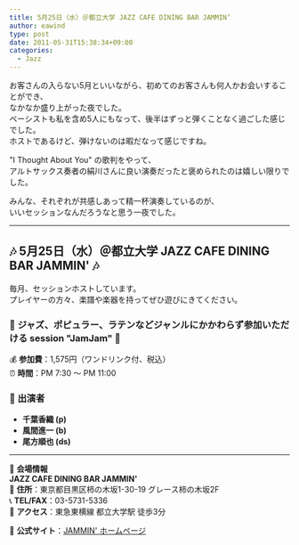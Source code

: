 ```yaml
---
title: 5月25日（水）＠都立大学 JAZZ CAFE DINING BAR JAMMIN’
author: eawind
type: post
date: 2011-05-31T15:38:34+09:00
categories:
  - Jazz
---
```

お客さんの入らない5月といいながら、初めてのお客さんも何人かお会いすることができ、  
なかなか盛り上がった夜でした。  
ベーシストも私を含め5人にもなって、後半はずっと弾くことなく過ごした感じでした。  
ホストであるけど、弾けないのは暇だなって感じですね。

"I Thought About You" の歌判をやって、  
アルトサックス奏者の絹川さんに良い演奏だったと褒められたのは嬉しい限りでした。

みんな、それぞれが共感しあって精一杯演奏しているのが、  
いいセッションなんだろうなと思う一夜でした。

---

## **🎶 5月25日（水）＠都立大学 JAZZ CAFE DINING BAR JAMMIN' 🎶**

毎月、セッションホストしています。  
プレイヤーの方々、楽譜や楽器を持ってぜひ遊びにきてください。

### 🎵 **ジャズ、ポピュラー、ラテンなどジャンルにかかわらず参加いただける session "JamJam" 🎵**

💰 **参加費**：1,575円（ワンドリンク付、税込）  
⏰ **時間**：PM 7:30 〜 PM 11:00  

### 🎷 **出演者**
- **千葉香織 (p)**
- **風間進一 (b)**
- **尾方順也 (ds)**

---

📍 **会場情報**  
**JAZZ CAFE DINING BAR JAMMIN'**  
📌 **住所**：東京都目黒区柿の木坂1-30-19 グレース柿の木坂2F  
📞 **TEL/FAX**：03-5731-5336  
🚶 **アクセス**：東急東横線 都立大学駅 徒歩3分  

🔗 **公式サイト**：[JAMMIN' ホームページ](http://www17.ocn.ne.jp/~jammin/index.htm)
